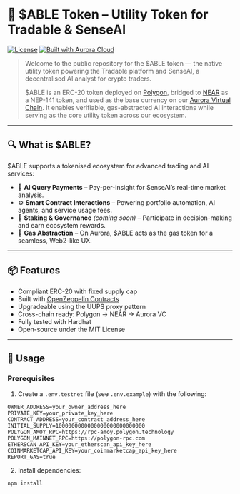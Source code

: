 # 🚀 $ABLE Token – Utility Token for Tradable & SenseAI

[![License](https://img.shields.io/github/license/TradableApp/able-contracts.svg)](./LICENSE)
[![Built with Aurora Cloud](https://img.shields.io/badge/built%20with-aurora%20cloud-78FFA1.svg)](https://doc.aurora.dev/aurora-cloud/welcome/introduction)

> Welcome to the public repository for the $ABLE token — the native utility token powering the Tradable platform and SenseAI, a decentralised AI analyst for crypto traders.
>
> $ABLE is an ERC-20 token deployed on [Polygon](https://polygon.technology/), bridged to [NEAR](https://near.org) as a NEP-141 token, and used as the base currency on our [Aurora Virtual Chain](https://aurora.dev). It enables verifiable, gas-abstracted AI interactions while serving as the core utility token across our ecosystem.

---

## 🔍 What is $ABLE?

$ABLE supports a tokenised ecosystem for advanced trading and AI services:

- 💬 **AI Query Payments** – Pay-per-insight for SenseAI’s real-time market analysis.
- ⚙️ **Smart Contract Interactions** – Powering portfolio automation, AI agents, and service usage fees.
- 🧠 **Staking & Governance** _(coming soon)_ – Participate in decision-making and earn ecosystem rewards.
- 🧬 **Gas Abstraction** – On Aurora, $ABLE acts as the gas token for a seamless, Web2-like UX.

---

## 📦 Features

- Compliant ERC-20 with fixed supply cap
- Built with [OpenZeppelin Contracts](https://docs.openzeppelin.com/contracts)
- Upgradeable using the UUPS proxy pattern
- Cross-chain ready: Polygon → NEAR → Aurora VC
- Fully tested with Hardhat
- Open-source under the MIT License

---

## 🧪 Usage

### Prerequisites

1. Create a `.env.testnet` file (see `.env.example`) with the following:

```env
OWNER_ADDRESS=your_owner_address_here
PRIVATE_KEY=your_private_key_here
CONTRACT_ADDRESS=your_contract_address_here
INITIAL_SUPPLY=1000000000000000000000000000
POLYGON_AMOY_RPC=https://rpc-amoy.polygon.technology
POLYGON_MAINNET_RPC=https://polygon-rpc.com
ETHERSCAN_API_KEY=your_etherscan_api_key_here
COINMARKETCAP_API_KEY=your_coinmarketcap_api_key_here
REPORT_GAS=true
```

2. Install dependencies:

```bash
npm install
```
